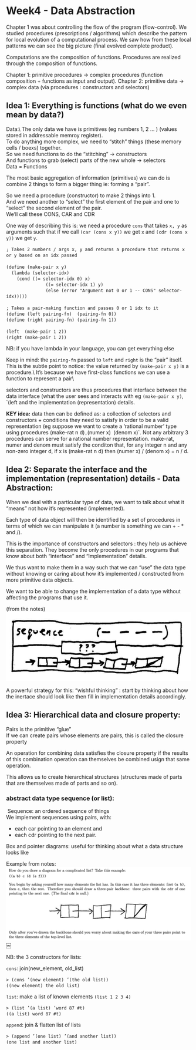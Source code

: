 # Week4 - Data Abstraction

Chapter 1 was about controlling the flow of the program (flow-control). 
We studied procedures (prescriptions / algorithms) which describe the pattern for local evolution of a computational process. We saw how from these local patterns we can see the big picture (final evolved complete product).

Computations are the composition of functions. Procedures are realized through the composition of functions. 

Chapter 1: primitive procedures -> complex procedures (function composition + functions as input and output). 
Chapter 2: primitive data -> complex data (via procedures : constructors and selectors) 

## Idea 1: Everything is functions (what do we even mean by data?)
Data:\ 
The only data we have is primitives (eg numbers 1, 2 … ) (values stored in addressable memroy register).\
To do anything more complex, we need to “stitch” things (these memory cells / boexs) together.\
So we need functions to do the “stitching” -> constructors\
And functions to grab (select) parts of the new whole -> selectors\
Data = Functions

The most basic aggregation of information (primitives) we can do is combine 2 things to form a bigger thing ie: forming a “pair”.

So we need a procedure (constructor) to make 2 things into 1.\
And we need another to “select” the first element of the pair and one to “select” the second element of the pair.\
We’ll call these CONS, CAR and CDR

One way of describing this is: we need a procedure `cons` that takes `x, y` as arguments such that if we call `(car (cons x y))` we get `x` and `(cdr (cons x y))` we get `y`. 

```
; Takes 2 numbers / args x, y and returns a procedure that returns x or y based on an idx passed

(define (make-pair x y)
  (lambda (selector-idx)
    (cond ((= selector-idx 0) x)
               ((= selector-idx 1) y)
               (else (error "Argument not 0 or 1 -- CONS" selector-idx)))))

; Takes a pair-making function and passes 0 or 1 idx to it
(define (left pairing-fn)  (pairing-fn 0))
(define (right pairing-fn) (pairing-fn 1))

(left  (make-pair 1 2))
(right (make-pair 1 2))
```
NB: if you have lambda in your language, you can get everything else

Keep in mind: the `pairing-fn` passed to `left` and `right` is the “pair” itself.\
This is the subtle point to notice: the value returned by `(make-pair x y)` is a procedure.\ 
It’s because we have first-class functions we can use a function to represent a pair\

selectors and constructors are thus procedures that interface between the data interface (what the user sees and interacts with eg `(make-pair x y)`, `(left  and the implementation (representation) details. 

**KEY idea:** 
data then can be defined as: a collection of selectors and constructors + conditions they need to satisfy in order to be a valid representation 
(eg suppose we want to create a ‘rational number’ type using procedures (make-rat n d)` , `(numer x)` `(denom x)`. Not any arbitrary 3 procedures can serve for a rational number representation.  make-rat, numer and denom must satisfy the conditon that, for any integer n and any non-zero integer d, if x is (make-rat n d) then (numer x) / (denom x) = n / d. 


## Idea 2: Separate the interface and the implementation (representation) details - Data Abstraction:

When we deal with a particular type of data, we want to talk about what it “means” not how it’s represented (implemented). 

Each type of data object will then be identified by a set of procedures in terms of which we can manipulate it (a number is something we can + - * and /).
 
This is the importance of constructors and selectors : they help us achieve this separation. They become the only procedures in our programs that know about both “interface” and “implementation” details.
 
We thus want to make them in a way such that we can “use” the data type without knowing or caring about how it’s implemented / constructed from more primitive data objects.

We want to be able to change the implementation of a data type without affecting the programs that use it.  

(from the notes)
![abstraction_diagram](abstraction_diagram.png)


A powerful strategy for this: “wishful thinking” : start by thinking about how the inertace should look like then fill in implementation details accordingly. 

## Idea 3: Hierarchical data and closure property: 

Pairs is the primitive “glue”\
If we can create pairs whose elements are pairs, this is called the closure property

An operation for combining data satisfies the closure property if the results of this combination operation can themselves be combined usign that same operation.

This allows us to create hierarchical structures (structures made of parts that are themselves made of parts and so on). 


### abstract data type sequence (or list):
 Sequence: an ordered sequence of things\
We implement sequences using pairs, with:
- each car pointing to an element and 
- each cdr pointing to the next pair.



Box and pointer diagrams: useful for thinking about what a data structure looks like

Example from notes: 
![box_and_pointer](box_and_pointer.png)
￼

NB: the 3 constructors for lists:

`cons`: join(new_element, old_list)
```
> (cons ’(new element) ’(the old list)) 
((new element) the old list) 
```

`list`: make a list of known elements `(list 1 2 3 4)`
```
> (list ’(a list) ’word 87 #t) 
((a list) word 87 #t) 
```

`append`: join & flatten list of lists 
```
> (append ’(one list) ’(and another list)) 
(one list and another list) 
 ```


